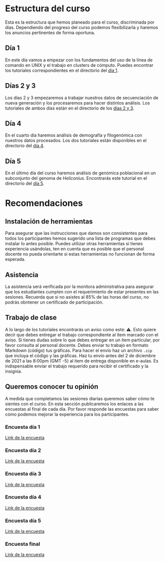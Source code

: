 ---
---

# Estructura del curso

Esta es la estructura que hemos planeado para el curso, discriminada por
días. Dependiendo del progreso del curso podemos flexibilizarla y
haremos los anuncios pertinentes de forma oportuna.

## Día 1

En este día vamos a empezar con los fundamentos del uso de la línea de
comando en UNIX y el trabajo en clusters de cómputo. Puedes encontrar
los tutoriales correspondientes en el directorio del [día 1](./dia1/).

## Días 2 y 3

Los días 2 y 3 empezaremos a trabajar nuestros datos de secuenciación de
nueva generación y los procesaremos para hacer distintos análisis. Los
tutoriales de ambos días están en el directorio de los [días 2 y
3](./dia2y3/).

## Día 4

En el cuarto día haremos análisis de demografía y filogenómica con
nuestros datos procesados. Los dos tutoriales están disponibles en el
directorio del [día 4](./dia4/).

## Día 5

En el último día del curso haremos análisis de genómica poblacional en
un subconjunto del genoma de *Heliconius*. Encontrarás este tutorial en
el directorio del [día 5](./dia5/).

# Recomendaciones

## Instalación de herramientas

Para asegurar que las instrucciones que damos son consistentes para
todos los participantes hemos sugerido una lista de programas que debes
instalar lo antes posible. Puedes utilizar otras herramientas si tienes
experiencia usándolas, ten en cuenta que es posible que el personal
docente no pueda orientarte si estas herramientas no funcionan de forma
esperada.

## Asistencia

La asistencia será verificada por la monitora administrativa para
asegurar que los estudiantes cumplen con el requerimiento de estar
presentes en las sesiones. Recuerda que si no asistes al 85% de las
horas del curso, no podrás obntener un certificado de participación.

## Trabajo de clase

A lo largo de los tutoriales encontrarás un aviso como este: :warning:.
Esto quiere decir que debes entregar el trabajo correspondiente al ítem
marcado con el aviso. Si tienes dudas sobre lo que debes entregar en un
ítem particular, por favor consulta al personal docente. Debes enviar tu
trabajo en formato Markdown (código) tus gráficas. Para hacer el envío
haz un archivo `.zip` que incluya el código y las gráficas. Haz tu envío
antes del 2 de diciembre de 2021 a las 8:00pm (GMT -5) al item de
entrega disponible en e-aulas. Es indispensable enviar el trabajo
requerido para recibir el certificado y la insignia.

## Queremos conocer tu opinión

A medida que completamos las sesiones diarias queremos saber cómo te
sientes con el curso. En esta sección publicaremos los enlaces a las
encuestas al final de cada día. Por favor responde las encuestas para
saber cómo podemos mejorar la experiencia para los participantes.

### Encuesta día 1

[Link de la encuesta](https://forms.gle/Kz1i7e5WGrtyaCf57)

### Encuesta día 2

[Link de la encuesta](https://forms.gle/zZJbTi2ZiZrHdTgc8)

### Encuesta día 3

[Link de la encuesta](https://forms.gle/FuRpzi3nMHPa6CkB8)

### Encuesta día 4

[Link de la encuesta](https://forms.gle/4ZunCvaUthuxGjnJ9)

### Encuesta día 5

[Link de la encuesta](https://forms.gle/bQNhW37vpqASaCtZ9)

### Encuesta final

[Link de la encuesta](https://forms.gle/5wkfQQftTR6TY5DC8)
